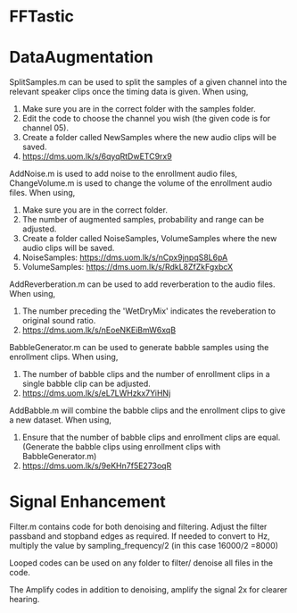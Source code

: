 # FFTastic

# DataAugmentation

SplitSamples.m can be used to split the samples of a given channel into the relevant speaker clips once the timing data is given. When using,
  1. Make sure you are in the correct folder with the samples folder.
  2. Edit the code to choose the channel you wish (the given code is for channel 05).
  3. Create a folder called NewSamples where the new audio clips will be saved.
  4. https://dms.uom.lk/s/6qyqRtDwETC9rx9 

AddNoise.m is used to add noise to the enrollment audio files, ChangeVolume.m is used to change the volume of the enrollment audio files. When using,
  1. Make sure you are in the correct folder.
  2. The number of augmented samples, probability and range can be adjusted.
  3. Create a folder called NoiseSamples, VolumeSamples where the new audio clips will be saved.
  4. NoiseSamples: https://dms.uom.lk/s/nCpx9jnpqS8L6pA 
  5. VolumeSamples: https://dms.uom.lk/s/RdkL8ZfZkFgxbcX 

AddReverberation.m can be used to add reverberation to the audio files. When using,
  1. The number preceding the 'WetDryMix' indicates the reveberation to original sound ratio.
  2. https://dms.uom.lk/s/nEoeNKEiBmW6xqB 

BabbleGenerator.m can be used to generate babble samples using the enrollment clips. When using,
  1. The number of babble clips and the number of enrollment clips in a single babble clip can be adjusted.
  2. https://dms.uom.lk/s/eL7LWHzkx7YiHNj

AddBabble.m will combine the babble clips and the enrollment clips to give a new dataset. When using,
  1. Ensure that the number of babble clips and enrollment clips are equal. (Generate the babble clips using enrollment clips with BabbleGenerator.m)
  2. https://dms.uom.lk/s/9eKHn7f5E273oqR


# Signal Enhancement

Filter.m contains code for both denoising and filtering. Adjust the filter passband and stopband edges as required. If needed to convert to Hz, multiply the value by sampling_frequency/2 (in this case 16000/2 =8000)

Looped codes can be used on any folder to filter/ denoise all files in the code.

The Amplify codes in addition to denoising, amplify the signal 2x for clearer hearing.
